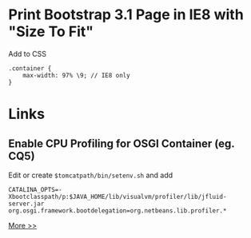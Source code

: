 

# Print Bootstrap 3.1 Page in IE8 with "Size To Fit"

Add to CSS

    .container {
        max-width: 97% \9; // IE8 only
    }


# Links

## Enable CPU Profiling for OSGI Container (eg. CQ5)

Edit or create `$tomcatpath/bin/setenv.sh` and add

    CATALINA_OPTS=-Xbootclasspath/p:$JAVA_HOME/lib/visualvm/profiler/lib/jfluid-server.jar org.osgi.framework.bootdelegation=org.netbeans.lib.profiler.*

[More >>](http://blog.knowhowlab.org/2010/03/osgi-tips-osgi-profiling-yourkit.html)

